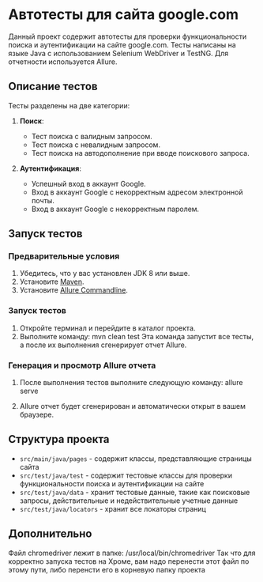 # Автотесты для сайта google.com

Данный проект содержит автотесты для проверки функциональности поиска и аутентификации на сайте google.com. 
Тесты написаны на языке Java с использованием Selenium WebDriver и TestNG. Для отчетности используется Allure.

## Описание тестов

Тесты разделены на две категории:

1. **Поиск**:
    - Тест поиска с валидным запросом.
    - Тест поиска с невалидным запросом.
    - Тест поиска на автодополнение при вводе поискового запроса.

2. **Аутентификация**:
    - Успешный вход в аккаунт Google.
    - Вход в аккаунт Google с некорректным адресом электронной почты.
    - Вход в аккаунт Google с некорректным паролем.

## Запуск тестов

### Предварительные условия

1. Убедитесь, что у вас установлен JDK 8 или выше.
2. Установите [Maven](https://maven.apache.org/download.cgi).
3. Установите [Allure Commandline](https://docs.qameta.io/allure/#_installing_a_commandline).

### Запуск тестов

1. Откройте терминал и перейдите в каталог проекта.
2. Выполните команду: mvn clean test
Эта команда запустит все тесты, а после их выполнения сгенерирует отчет Allure.

### Генерация и просмотр Allure отчета

1. После выполнения тестов выполните следующую команду: allure serve

2. Allure отчет будет сгенерирован и автоматически открыт в вашем браузере.

## Структура проекта

- `src/main/java/pages` - содержит классы, представляющие страницы сайта
- `src/test/java/test` - содержит тестовые классы для проверки функциональности поиска и аутентификации на сайте 
- `src/test/java/data` - хранит тестовые данные, такие как поисковые запросы, действительные и недействительные учетные данные
- `src/test/java/locators` - хранит все локаторы страниц

## Дополнительно
Файл chromedriver лежит в папке: /usr/local/bin/chromedriver
Так что для корректно запуска тестов на Хроме, вам надо перенести этот файл по этому пути, либо перенсти его в корневую папку проекта

